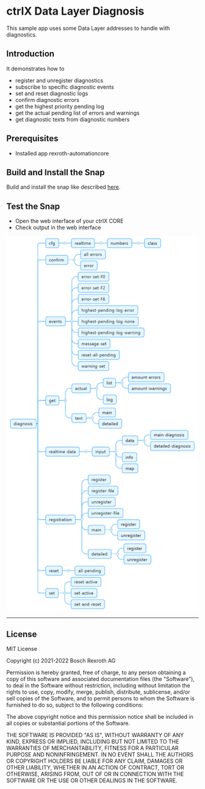 # ctrlX Data Layer Diagnosis

This sample app uses some Data Layer addresses to handle with diagnostics.

## Introduction

It demonstrates how to
* register and unregister diagnostics
* subscribe to specific diagnostic events
* set and reset diagnostic logs
* confirm diagnostic errors
* get the highest priority pending log
* get the actual pending list of errors and warnings
* get diagnostic texts from diagnostic numbers

## Prerequisites

* Installed app rexroth-automationcore

## Build and Install the Snap

Build and install the snap like described [here](../README.md).

## Test the Snap

* Open the web interface of your ctrlX CORE
* Check output in the web interface


![Output in diagnosis logbook](docs/images/datalayer.diagnosis/datalayer_tree_diagnosis.png)

___

## License

MIT License

Copyright (c) 2021-2022 Bosch Rexroth AG

Permission is hereby granted, free of charge, to any person obtaining a copy
of this software and associated documentation files (the "Software"), to deal
in the Software without restriction, including without limitation the rights
to use, copy, modify, merge, publish, distribute, sublicense, and/or sell
copies of the Software, and to permit persons to whom the Software is
furnished to do so, subject to the following conditions:

The above copyright notice and this permission notice shall be included in all
copies or substantial portions of the Software.

THE SOFTWARE IS PROVIDED "AS IS", WITHOUT WARRANTY OF ANY KIND, EXPRESS OR
IMPLIED, INCLUDING BUT NOT LIMITED TO THE WARRANTIES OF MERCHANTABILITY,
FITNESS FOR A PARTICULAR PURPOSE AND NONINFRINGEMENT. IN NO EVENT SHALL THE
AUTHORS OR COPYRIGHT HOLDERS BE LIABLE FOR ANY CLAIM, DAMAGES OR OTHER
LIABILITY, WHETHER IN AN ACTION OF CONTRACT, TORT OR OTHERWISE, ARISING FROM,
OUT OF OR IN CONNECTION WITH THE SOFTWARE OR THE USE OR OTHER DEALINGS IN THE
SOFTWARE.
